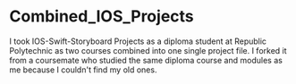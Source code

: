 # Combined_IOS_Projects
I took IOS-Swift-Storyboard Projects as a diploma student at Republic Polytechnic as two courses combined into one single project file. I forked it from a coursemate who studied the same diploma course and modules as me because I couldn't find my old ones.
